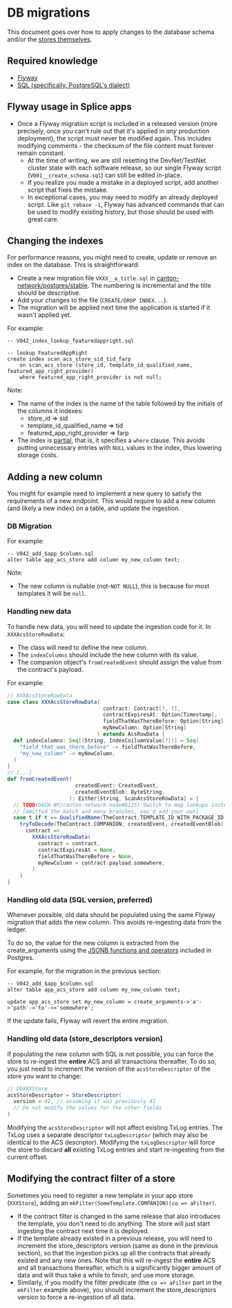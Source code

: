 # DB migrations

This document goes over how to apply changes to the database schema and/or the [stores themselves](/apps/common/src/main/scala/org/lfdecentralizedtrust/splice/store/AppStore.scala).

## Required knowledge

- [Flyway](https://documentation.red-gate.com/fd/quickstart-how-flyway-works-184127223.html)
- [SQL (specifically, PostgreSQL's dialect)](https://www.postgresql.org/docs/current/sql-createtable.html)

## Flyway usage in Splice apps

- Once a Flyway migration script is included in a released version (more precisely, once you can't rule out that it's applied in _any_ production deployment),
  the script must never be modified again. This includes modifying comments - the checksum of the file content must forever remain constant.
  - At the time of writing, we are still resetting the DevNet/TestNet cluster state with each software release,
    so our single Flyway script (`V001__create_schema.sql`) can still be edited in-place.
  - If you realize you made a mistake in a deployed script, add another script that fixes the mistake.
  - In exceptional cases, you may need to modify an already deployed script.
    Like `git rebase -i`, Flyway has advanced commands that can be used to modify existing history, but those should be used with great care.

## Changing the indexes

For performance reasons, you might need to create, update or remove an index on the database.
This is straightforward:
- Create a new migration file `VXXX__a_title.sql` in [canton-network/postgres/stable](canton-network%2Fpostgres%2Fstable).
  The numbering is incremental and the title should be descriptive.
- Add your changes to the file (`CREATE/DROP INDEX...`).
- The migration will be applied next time the application is started if it wasn't applied yet.

For example:
```postgresql
-- V042_index_lookup_featuredappright.sql

-- lookup FeaturedAppRight
create index scan_acs_store_sid_tid_farp
    on scan_acs_store (store_id, template_id_qualified_name, featured_app_right_provider)
    where featured_app_right_provider is not null;
```

Note:
- The name of the index is the name of the table followed by the initials of the columns it indexes:
  - store_id => sid
  - template_id_qualified_name => tid
  - featured_app_right_provider => farp
- The index is [partial](https://www.postgresql.org/docs/current/indexes-partial.html), that is, it specifies a `where` clause.
  This avoids putting unnecessary entries with `NULL` values in the index, thus lowering storage costs.

## Adding a new column

You might for example need to implement a new query to satisfy the requirements of a new endpoint.
This would require to add a new column (and likely a new index) on a table, and update the ingestion.

### DB Migration

For example:
```postgresql
-- V042_add_$app_$column.sql
alter table app_acs_store add column my_new_column text;
```

Note:
- The new column is nullable (not-`NOT NULL`), this is because for most templates it will be `null`.

### Handling new data

To handle new data, you will need to update the ingestion code for it. In `XXXAcsStoreRowData`:
- The class will need to define the new column.
- The `indexColumns` should include the new column with its value.
- The companion object's `fromCreatedEvent` should assign the value from the contract's payload.

For example:

```scala
// XXXAcsStoreRowData
case class XXXAcsStoreRowData(
                               contract: Contract[?, ?],
                               contractExpiresAt: Option[Timestamp],
                               fieldThatWasThereBefore: Option[String],
                               myNewColumn: Option[String]
                             ) extends AcsRowData {
  def indexColumns: Seq[(String, IndexCoilumnValue[?])] = Seq(
    "field_that_was_there_before" -> fieldThatWasThereBefore,
    "my_new_column" -> myNewColumn,
  )
}
// [...]
def fromCreatedEvent(
                      createdEvent: CreatedEvent,
                      createdEventBlob: ByteString,
                    ): Either[String, ScanAcsStoreRowData] = {
  // TODO(DACH-NY/canton-network-node#8125) Switch to map lookups instead
  // [omitted the match and many branches, you'd add your own]
  case t if t == QualifiedName(TheContract.TEMPLATE_ID_WITH_PACKAGE_ID) =>
    tryToDecode(TheContract.COMPANION, createdEvent, createdEventBlob) {
      contract =>
        XXXAcsStoreRowData(
          contract = contract,
          contractExpiresAt = None,
          fieldThatWasThereBefore = None,
          myNewColumn = contract.payload.somewhere,
        )
    }
}
```

### Handling old data (SQL version, **preferred**)

Whenever possible, old data should be populated using the same Flyway migration that adds the new column.
This avoids re-ingesting data from the ledger.

To do so, the value for the new column is extracted from the create_arguments
using the [JSONB functions and operators](https://www.postgresql.org/docs/current/functions-json.html) included in Postgres.

For example, for the migration in the previous section:
```postgresql
-- V042_add_$app_$column.sql
alter table app_acs_store add column my_new_column text;

update app_acs_store set my_new_column = create_arguments->'a'->'path'->'to'->>'somewhere';
```

If the update fails, Flyway will revert the entire migration.

### Handling old data (store_descriptors version)

If populating the new column with SQL is not possible, you can force the store to re-ingest the **entire** ACS and all transactions thereafter.
To do so, you just need to increment the version of the `acsStoreDescriptor` of the store you want to change:

```scala
// DbXXXStore
acsStoreDescriptor = StoreDescriptor(
  version = 42, // assuming it was previously 41
  // Do not modify the values for the other fields
)
```

Modifying the `acsStoreDescriptor` will not affect existing TxLog entries.
The TxLog uses a separate descriptor `txLogDescriptor` (which may also be identical to the ACS descriptor).
Modifying the `txLogDescriptor` will force the store to discard **all** existing TxLog entries and start re-ingesting from the current offset.

## Modifying the contract filter of a store

Sometimes you need to register a new template in your app store (`XXXStore`), adding an `mkFilter(SomeTemplate.COMPANION)(co => aFilter)`.

- If the contract filter is changed in the same release that also introduces the template, you don't need to do anything.
  The store will just start ingesting the contract next time it is deployed.
- If the template already existed in a previous release,
  you will need to increment the store_descriptors version (same as done in the previous section),
  so that the ingestion picks up all the contracts that already existed and any new ones.
  Note that this will re-ingest the **entire** ACS and all transactions thereafter,
  which is a significantly bigger amount of data and will thus take a while to finish, and use more storage.
- Similarly, if you modify the filter predicate (the `co => aFilter` part in the `mkFilter` example above),
  you should increment the store_descriptors version to force a re-ingestion of all data.
